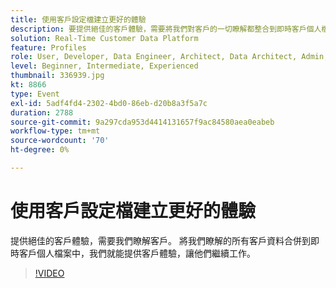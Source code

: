```yaml
---
title: 使用客戶設定檔建立更好的體驗
description: 要提供絕佳的客戶體驗，需要將我們對客戶的一切瞭解都整合到即時客戶個人檔案中。
solution: Real-Time Customer Data Platform
feature: Profiles
role: User, Developer, Data Engineer, Architect, Data Architect, Admin, Leader
level: Beginner, Intermediate, Experienced
thumbnail: 336939.jpg
kt: 8866
type: Event
exl-id: 5adf4fd4-2302-4bd0-86eb-d20b8a3f5a7c
duration: 2788
source-git-commit: 9a297cda953d4414131657f9ac84580aea0eabeb
workflow-type: tm+mt
source-wordcount: '70'
ht-degree: 0%

---
```


# 使用客戶設定檔建立更好的體驗

提供絕佳的客戶體驗，需要我們瞭解客戶。 將我們瞭解的所有客戶資料合併到即時客戶個人檔案中，我們就能提供客戶體驗，讓他們繼續工作。

>[!VIDEO](https://video.tv.adobe.com/v/336939/?quality=12&learn=on)
